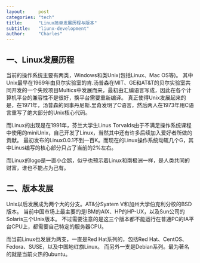 ```yaml
---
layout:     post
categories: "tech"
title:      "Linux简单发展历程与版本"
subtitle:   "liunx-development"
author:     "Charles"
---
```


## 一、Linux发展历程
当前的操作系统主要有两类，Windows和类Unix(包括Linux、Mac OS等)。
其中Unix最早在1969年由贝尔实验室的肯.汤普森在MIT、GE和AT&T的贝尔实验室共同开发的一个失败项目Multics中发展而来，最初由汇编语言写成，因此在各个计算机平台的兼容性不是很好，换平台需要重新编译。
真正使得Unix发展起来的是，在1971年，汤普森的同事丹尼斯.里奇发明了C语言，然后两人在1973年用C语言重写了绝大部分的Unix核心代码。

而Linux的出现是在1991年，芬兰大学生Linus Torvalds由于不满足操作系统课程中使用的miniUnix，自己开发了Linux，当然其中还有许多后续加入爱好者所做的贡献。
最初发布的Linux0.0.1不到一百K。而现在的Linux操作系统动辄几个G，其中Linus编写的核心部分只占了当前的2%左右。

而Linux的logo是一直小企鹅，似乎也预示着Linux和南极洲一样，是人类共同的财富，谁也不能占为己有。

## 二、版本发展
Unix以后发展成为两个大的分支。AT&分Syatem V和加州大学伯克利分校的BSD版本。
当前中国市场上最主要的是IBM的AIX、HP的HP-UX，以及Sun公司的Solaris三个Unix版本。
不过需要注意的是这三个版本都不能运行在普通PC的IA平台CPU上，都需要自己特定的服务器CPU。

而当前Linux也发展为两支，一直是Red Hat系列的，包括Red Hat、CentOS、Fedora、SUSE，以及中国地红旗Linux。
而另外一支是Debian系列。最为著名的就是当前火热的ubuntu。